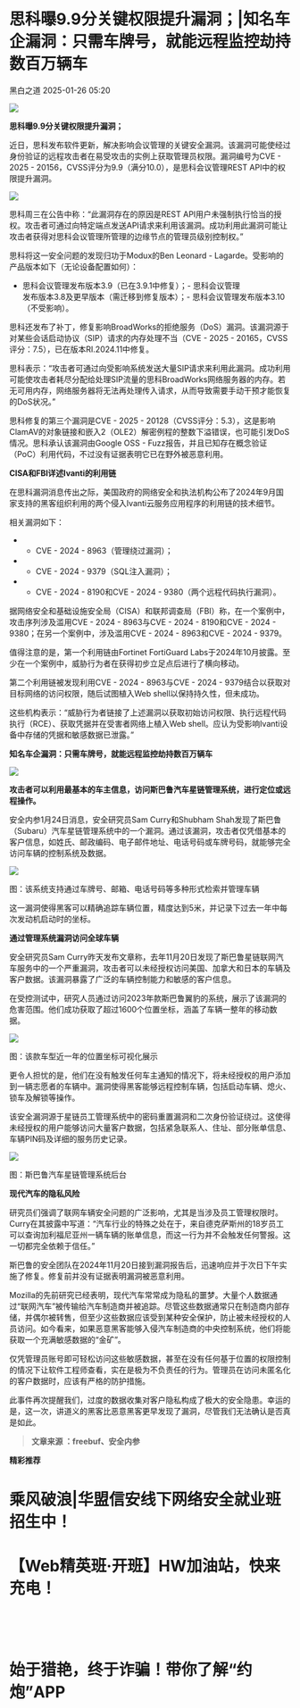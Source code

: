 #  思科曝9.9分关键权限提升漏洞；|知名车企漏洞：只需车牌号，就能远程监控劫持数百万辆车   
 黑白之道   2025-01-26 05:20  
  
![](https://mmbiz.qpic.cn/mmbiz_gif/3xxicXNlTXLicwgPqvK8QgwnCr09iaSllrsXJLMkThiaHibEntZKkJiaicEd4ibWQxyn3gtAWbyGqtHVb0qqsHFC9jW3oQ/640?wx_fmt=gif "")  
  
**思科曝9.9分关键权限提升漏洞；**  
  
  
近日，思科发布软件更新，解决影响会议管理的关键安全漏洞。该漏洞可能使经过身份验证的远程攻击者在易受攻击的实例上获取管理员权限。漏洞编号为CVE - 2025 - 20156，CVSS评分为9.9（满分10.0），是思科会议管理REST API中的权限提升漏洞。  
  
  
![](https://mmbiz.qpic.cn/mmbiz_jpg/qq5rfBadR3icHfo0j6emVA5sfSCbLdDBNEzUWU3fIgtzm7fG2hIaW2V4D8Ft42zdRUb9pSEmBU4peAMat7zezfg/640?wx_fmt=jpeg&from=appmsg&tp=wxpic&wxfrom=5&wx_lazy=1&wx_co=1 "")  
  
  
思科周三在公告中称：“此漏洞存在的原因是REST API用户未强制执行恰当的授权。攻击者可通过向特定端点发送API请求来利用该漏洞。成功利用此漏洞可能让攻击者获得对思科会议管理所管理的边缘节点的管理员级别控制权。”  
  
  
思科将这一安全问题的发现归功于Modux的Ben Leonard - Lagarde。受影响的产品版本如下（无论设备配置如何）：  
  
  
- 思科会议管理发布版本3.9（已在3.9.1中修复）；- 思科会议管理  
发布版本3.8及更早版本（需迁移到修复版本）；- 思科会议管理发布版本3.10（不受影响）。  
  
  
思科还发布了补丁，修复影响BroadWorks的拒绝服务（DoS）漏洞。该漏洞源于对某些会话启动协议（SIP）请求的内存处理不当（CVE - 2025 - 20165，CVSS评分：7.5），已在版本RI.2024.11中修复。  
  
  
思科表示：“攻击者可通过向受影响系统发送大量SIP请求来利用此漏洞。成功利用可能使攻击者耗尽分配给处理SIP流量的思科BroadWorks网络服务器的内存。若无可用内存，网络服务器将无法再处理传入请求，从而导致需要手动干预才能恢复的DoS状况。”  
  
  
思科修复的第三个漏洞是CVE - 2025 - 20128（CVSS评分：5.3），这是影响ClamAV的对象链接和嵌入2（OLE2）解密例程的整数下溢错误，也可能引发DoS情况。思科承认该漏洞由Google OSS - Fuzz报告，并且已知存在概念验证（PoC）利用代码，不过没有证据表明它已在野外被恶意利用。  
  
  
**CISA和FBI详述Ivanti的利用链**  
  
  
  
在思科漏洞消息传出之际，美国政府的网络安全和执法机构公布了2024年9月国家支持的黑客组织利用的两个侵入Ivanti云服务应用程序的利用链的技术细节。  
  
  
相关漏洞如下：  
  
- - CVE - 2024 - 8963（管理绕过漏洞）；  
  
- - CVE - 2024 - 9379（SQL注入漏洞）；  
  
- - CVE - 2024 - 8190和CVE - 2024 - 9380（两个远程代码执行漏洞）。  
  
据网络安全和基础设施安全局（CISA）和联邦调查局（FBI）称，在一个案例中，攻击序列涉及滥用CVE - 2024 - 8963与CVE - 2024 - 8190和CVE - 2024 - 9380；在另一个案例中，涉及滥用CVE - 2024 - 8963和CVE - 2024 - 9379。  
  
  
值得注意的是，第一个利用链由Fortinet FortiGuard Labs于2024年10月披露。至少在一个案例中，威胁行为者在获得初步立足点后进行了横向移动。  
  
第二个利用链被发现利用CVE - 2024 - 8963与CVE - 2024 - 9379结合以获取对目标网络的访问权限，随后试图植入Web shell以保持持久性，但未成功。  
  
  
这些机构表示：“威胁行为者链接了上述漏洞以获取初始访问权限、执行远程代码执行（RCE）、获取凭据并在受害者网络上植入Web shell。应认为受影响Ivanti设备中存储的凭据和敏感数据已泄露。”  
  
**知名车企漏洞：只需车牌号，就能远程监控劫持数百万辆车**  
  
  
![](https://mmbiz.qpic.cn/sz_mmbiz_png/FzZb53e8g7uVJyoAPnNibxhfexrNPGjOvKBbLiceTsXe6km0TRTr4AzrBy2WqibkWp2QECoEYh7ichafO9y7kWIEPw/640?wx_fmt=png&from=appmsg&wxfrom=13&tp=wxpic "")  
  
  
**攻击者可以利用最基本的车主信息，访问斯巴鲁汽车星链管理系统，进行定位或远程操作。**  
  
安全内参1月24日消息，安全研究员Sam Curry和Shubham Shah发现了斯巴鲁（Subaru）汽车星链管理系统中的一个漏洞。通过该漏洞，攻击者仅凭借基本的客户信息，如姓氏、邮政编码、电子邮件地址、电话号码或车牌号码，就能够完全访问车辆的控制系统及数据。  
  
![](https://mmbiz.qpic.cn/sz_mmbiz_jpg/FzZb53e8g7uVJyoAPnNibxhfexrNPGjOveX5rch0PyIcx3GHrma7uSDh2Jqn3PzhvMicRtQchY6L2QnZSUSia05eg/640?wx_fmt=jpeg&from=appmsg&tp=wxpic&wxfrom=5&wx_lazy=1&wx_co=1 "")  
  
图：该系统支持通过车牌号、邮箱、电话号码等多种形式检索并管理车辆  
  
这一漏洞使得黑客可以精确追踪车辆位置，精度达到5米，并记录下过去一年中每次发动机启动时的坐标。  
  
**通过管理系统漏洞访问全球车辆**  
  
安全研究员Sam Curry昨天发布文章称，去年11月20日发现了斯巴鲁星链联网汽车服务中的一个严重漏洞，攻击者可以未经授权访问美国、加拿大和日本的车辆及客户数据。该漏洞暴露了广泛的车辆控制能力和敏感的客户信息。  
  
在受控测试中，研究人员通过访问2023年款斯巴鲁翼豹的系统，展示了该漏洞的危害范围。他们成功获取了超过1600个位置坐标，涵盖了车辆一整年的移动数据。  
  
![](https://mmbiz.qpic.cn/sz_mmbiz_jpg/FzZb53e8g7uVJyoAPnNibxhfexrNPGjOv68eck6u0zoLVs3nCOuiaMH1koibkW9JKH9w43Q5PCXwLVCLOnRp6Dfug/640?wx_fmt=jpeg&from=appmsg&tp=wxpic&wxfrom=5&wx_lazy=1&wx_co=1 "")  
  
图：该款车型近一年的位置坐标可视化展示  
  
更令人担忧的是，他们在没有触发任何车主通知的情况下，将未经授权的用户添加到一辆志愿者的车辆中。漏洞使得黑客能够远程控制车辆，包括启动车辆、熄火、锁车及解锁等操作。  
  
该安全漏洞源于星链员工管理系统中的密码重置漏洞和二次身份验证绕过。这使得未经授权的用户能够访问大量客户数据，包括紧急联系人、住址、部分账单信息、车辆PIN码及详细的服务历史记录。  
  
![](https://mmbiz.qpic.cn/sz_mmbiz_jpg/FzZb53e8g7uVJyoAPnNibxhfexrNPGjOv0gy0icRYaBvia4bRxnJpuNu6dU96UZJM7wXaibLXNc2eZT0YQDQpia7ZTg/640?wx_fmt=jpeg&from=appmsg&tp=wxpic&wxfrom=5&wx_lazy=1&wx_co=1 "")  
  
图：斯巴鲁汽车星链管理系统后台  
  
**现代汽车的隐私风险**  
  
研究员们强调了联网车辆安全问题的广泛影响，尤其是当涉及员工管理权限时。Curry在其披露中写道：“汽车行业的特殊之处在于，来自德克萨斯州的18岁员工可以查询加利福尼亚州一辆车辆的账单信息，而这一行为并不会触发任何警报。这一切都完全依赖于信任。”  
  
斯巴鲁的安全团队在2024年11月20日接到漏洞报告后，迅速响应并于次日下午实施了修复。修复前并没有证据表明漏洞被恶意利用。  
  
Mozilla的先前研究已经表明，现代汽车常常成为隐私的噩梦。大量个人数据通过“联网汽车”被传输给汽车制造商并被追踪。尽管这些数据通常只在制造商内部存储，并偶尔被转售，但至少这些数据应该受到某种安全保护，防止被未经授权的人员访问。如今看来，如果恶意黑客能够入侵汽车制造商的中央控制系统，他们将能获取一个充满敏感数据的“金矿”。  
  
仅凭管理员账号即可轻松访问这些敏感数据，甚至在没有任何基于位置的权限控制的情况下让软件工程师查看，实在是极为不负责任的行为。管理员在访问未匿名化的客户数据时，应该有严格的防护措施。  
  
此事件再次提醒我们，过度的数据收集对客户隐私构成了极大的安全隐患。幸运的是，这一次，讲道义的黑客比恶意黑客更早发现了漏洞，尽管我们无法确认是否真是如此。  
  
> **文章来源 ：freebuf、安全内参**  
  
  
**精彩推荐**  
  
  
  
  
# 乘风破浪|华盟信安线下网络安全就业班招生中！  
  
  
[](http://mp.weixin.qq.com/s?__biz=MzAxMjE3ODU3MQ==&mid=2650575781&idx=2&sn=ea0334807d87faa0c2b30770b0fa710d&chksm=83bdf641b4ca7f5774129396e8e916645b7aa7e2e2744984d724ca0019e913b491107e1d6e29&scene=21#wechat_redirect)  
  
  
# 【Web精英班·开班】HW加油站，快来充电！  
  
  
‍[](http://mp.weixin.qq.com/s?__biz=MzAxMjE3ODU3MQ==&mid=2650594891&idx=1&sn=b2c5659bb6bce6703f282e8acce3d7cb&chksm=83bdbbafb4ca32b9044716aec713576156968a5753fd3a3d6913951a8e2a7e968715adea1ddc&scene=21#wechat_redirect)  
  
  
‍  
# 始于猎艳，终于诈骗！带你了解“约炮”APP  
  
[](http://mp.weixin.qq.com/s?__biz=MzAxMjE3ODU3MQ==&mid=2650575222&idx=1&sn=ce9ab9d633804f2a0862f1771172c26a&chksm=83bdf492b4ca7d843d508982b4550e289055c3181708d9f02bf3c797821cc1d0d8652a0d5535&scene=21#wechat_redirect)  
  
**‍**  
  
  
